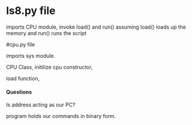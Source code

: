 # ls8.py file

imports CPU module, invoke load() and run()
assuming load() loads up the memory
and run() runs the script

#cpu.py file

imports sys module.

CPU Class, initilize cpu constructor,

load function,


#### Questions

Is address acting as our PC?

program holds our commands in binary form.
